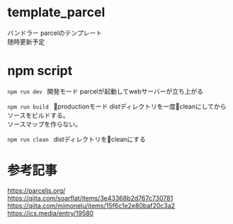 # template_parcel
バンドラー parcelのテンプレート  
随時更新予定

# npm script
```npm run dev ```
開発モード parcelが起動してwebサーバーが立ち上がる

```npm run build ```
productionモード distディレクトリを一度cleanにしてからソースをビルドする。  
ソースマップを作らない。

```npm run clean ```
distディレクトリをcleanにする

# 参考記事
https://parceljs.org/  
https://qiita.com/soarflat/items/3e43368b2d767c730781  
https://qiita.com/mimonelu/items/15f6c1e2e80baf20c3a2  
https://ics.media/entry/19580  